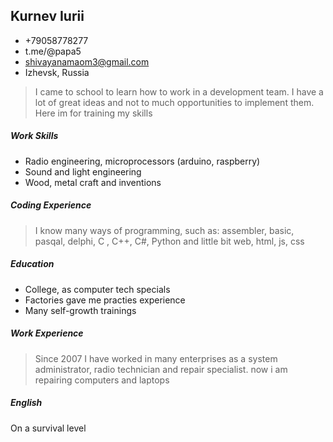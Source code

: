 ## Kurnev Iurii

- +79058778277
- t.me/@papa5
- shivayanamaom3@gmail.com
- Izhevsk, Russia

> I came to school to learn how to work in a development team. I have a lot of great ideas and not to much opportunities to implement them. Here im for training my skills

##### Work Skills

- Radio engineering, microprocessors (arduino, raspberry)
- Sound and light engineering
- Wood, metal craft and inventions

##### Coding Experience

> I know many ways of programming, such as: assembler, basic, pasqal, delphi, C , C++, C#, Python and little bit web, html, js, css

##### Education

- College, as computer tech specials
- Factories gave me practies experience
- Many self-growth trainings

##### Work Experience

> Since 2007 I have worked in many enterprises as a system administrator, radio technician and repair specialist. now i am repairing computers and laptops

##### English

On a survival level
